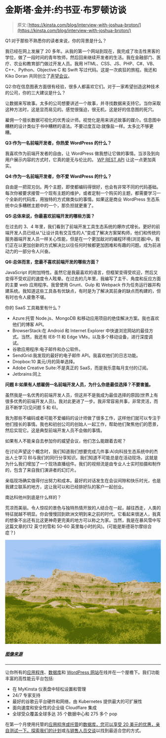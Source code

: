 # 金斯塔·金并:约书亚·布罗顿访谈

> 原文:[https://kinsta.com/blog/interview-with-joshua-broton/](https://kinsta.com/blog/interview-with-joshua-broton/)

Q1:对于那些不熟悉你的读者来说，你的背景是什么？

我已经在网上发展了 20 多年。从我的第一个网站到现在，我完成了攻击性黑客的学位，做了一段时间的青年牧师，然后回来继续开发者的生活。我在金融部门、医疗、农业和教育部门做过开发人员。我用 HTML、CSS、JS、PHP、C#、VB、C++、Python、Objective C 和 Swift 写过代码。这是一次疯狂的旅程。我还和 Kiko Doran 共同创立了[声望会议](http://prestigeconf.com)。

Q2:你在信息图表方面很有经验，很多人都喜欢它们。对于一家希望创造这种技术的公司，你的三大建议是什么？

让数据来写故事。太多的公司想要讲述一个故事，并寻找数据来支持它。当你采取这种方法时，这是显而易见的。感觉很强迫，很无机，这是好的信息图的死穴。

雇佣一个擅长数据可视化的优秀设计师。视觉化是用来讲述故事的媒介。信息图中糟糕的设计类似于书中糟糕的语法。不要过度互动:就像盐一样。太多比不够更糟。

**Q3:作为一名前端开发者，你热爱 WordPress 的什么？**

我喜欢作为前端开发者的自由，让 WordPress 做我想让它做的事情。当涉及到向用户展示内容的方式时，它真的是无与伦比的。 [WP REST API](https://kinsta.com/blog/wordpress-rest-api/) 让这一点更加真实。

**Q4:作为一名前端开发者，你不爱 WordPress 的什么？**

自由是一把双刃剑。两个主题，即使都编码得很好，也会有非常不同的代码基础。每次你被要求接管一个现有主题的维护，或者定制一个购买的主题，都需要学习一个全新的代码库，用独特的方式做类似的事情。如果这是商业 WordPress 生态系统中众多糟糕主题中的一个，那负担就更重了。

**Q5:总体来说，你最喜欢前端开发的哪些方面？**

在过去的 3、4 年里，我们看到了前端开发工具生态系统的爆炸式增长。更好的前端开发人员已经从“让设计具有交互性的人”变成了解决方案架构师，他们和传统的服务器端开发人员一样关心性能，但是在一个更加敌对的编程环境(浏览器)中。我们正在以更加创新的方式解决比以往任何时候都更加困难和有趣的问题。成为前进动力的一部分令人兴奋。

**Q6:总体而言，您最不喜欢前端开发的哪些方面？**

JavaScript 的附加特性。虽然它是我最喜欢的语言，但框架变得受欢迎，然后又变得不受欢迎的速度令人眩晕。在过去的几年里，我编写了主干、角度和反应方面的主要 web 应用程序。我曾使用 Grunt、Gulp 和 Webpack 作为任务运行器并构建系统。我知道这些工具各有优缺点，有时是为了解决其前身的缺点而构建的，但有时也令人疲惫不堪。

你的 SaaS 工具箱里有什么？

*   Azure:托管 Node.js、MongoDB 和移动应用项目的绝佳解决方案。我也喜欢他们的博客 API。
*   BrowserStack:在 Android 和 Internet Explorer 中快速浏览网站的最佳方式。当然，我还有 IE8-11 和 Edge VMs，以及多个移动设备，进行深度调试。
*   谷歌应用程序:电子邮件和办公软件。
*   SendGrid:我发现的最好的电子邮件 API。我喜欢他们的日志功能。
*   Dropbox:10 美元/月的简单选择。
*   Adobe Creative Suite:不是真正的 SaaS，而是我乐意每月支付的订阅。
*   Jetbrains:同上

**问题 8:如果有人想雇佣一名前端开发人员，为什么你是最佳选择？不要害羞。**

虽然我是一名优秀的前端开发人员，但这并不是我成为最佳选择的原因(世界上有很多优秀的前端开发人员)。我对此更进了一步。我非常容易共事，非常灵活，而且不断学习(见问题 5 和 6)。

我为那些不编码或者可能不爱编码的设计师做了很多工作，这样他们就可以专注于他们擅长的事情。我也和初创公司的创始人一起工作，帮助他们聚焦他们的愿景，然后实现它。这是典型前端开发人员不会做的事情。

如果有人不能亲自去参加你的威望会议，他们怎么能跟着去呢？

在讨论声望这个概念时，我们知道我们想要完成几件事:A)向科技生态系统中的杰出人士学习 B)与我们的同行分享知识。我们知道不可能总是在活动现场，这就是为什么我们增加了一个现场直播组件。我们的视频流是由专业人士实时拍摄和制作的，包含了来自我们演讲者的幻灯片。

亲临现场确实值得付出努力和成本。最好的对话发生在会议间隙和快乐时光，也是我建立联系的地方，这让我可以和已经排好队的客户一起创业。

南达科他州到底是什么样的？

荒凉而美丽。令人惊叹的景色与独特热情开放的人结合在一起，越往西走，人类的特征就越不明显。你会慢慢回到欧洲文明到来之前的时代。它看起来很迷人，我真的想象不出还有比这更神奇更完美的地方可以称之为家。当然，我是在暴风雪中写这篇文章的(12 英寸的雪和 50-60 英里每小时的风)。(可能是斯德哥尔摩综合症？)

![south dakota](img/fdab73cebf597c45a01eae26d6ed9ae3.png)

##### [图像来源](https://www.flickr.com/photos/alwaysshooting/15287358866/)

* * *

让你所有的[应用程序](https://kinsta.com/application-hosting/)、[数据库](https://kinsta.com/database-hosting/)和 [WordPress 网站](https://kinsta.com/wordpress-hosting/)在线并在一个屋檐下。我们功能丰富的高性能云平台包括:

*   在 MyKinsta 仪表盘中轻松设置和管理
*   24/7 专家支持
*   最好的谷歌云平台硬件和网络，由 Kubernetes 提供最大的可扩展性
*   面向速度和安全性的企业级 Cloudflare 集成
*   全球受众覆盖全球多达 35 个数据中心和 275 多个 pop

在第一个月使用托管的[应用程序或托管](https://kinsta.com/application-hosting/)的[数据库，您可以享受 20 美元的优惠，亲自测试一下。探索我们的](https://kinsta.com/database-hosting/)[计划](https://kinsta.com/plans/)或[与销售人员交谈](https://kinsta.com/contact-us/)以找到最适合您的方式。